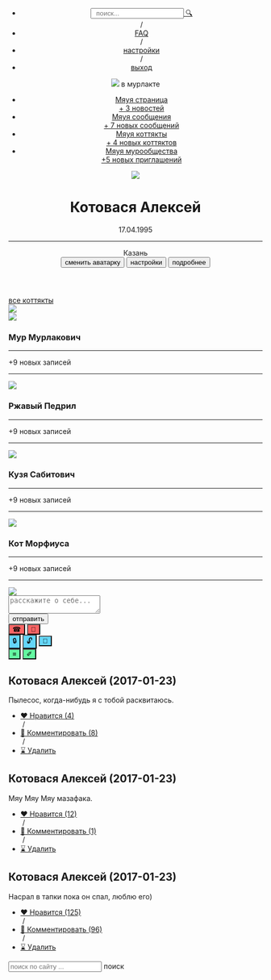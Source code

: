 <html>
<head>
<link rel="stylesheet" href="\style.css" >
</head>
<body>
<!-- =============================================================== -->
<header class="content-header content">
<div class="backgrond-avatar">
<div class="top-panel">
	<ul>
		<li class="list"><input type="text" placeholder="  поиск..."><a href='#'> &#128269; </a></li> / 
		<li class="list"><a href='#'>FAQ</a></li> /
		<li class="list"><a href='#'>настройки</a></li> /
		<li class="list"><a href='#'>выход</a></li>
	</ul>
</div>
<div class="down-panel">
	<div class="header-logotype"><img src="C:\Users\пользователь\Desktop\дизайнер\img\logo.png"><span> в мурлакте</span></div>
	<nav class="header-navigator">
	    <ul>
	    	<li class="list linone"><a href="#">Мяyя страница<div><span>+ 3 новостей</span></div></a></li>
	    	<li class="list"><a href="#">Мяyя сообщения<div><span>+ 7 новых сообщений</span></div></a></li>
	    	<li class="list"><a href="#">Мяyя коттякты<div><span>+ 4 новых коттяктов</span></div></a></li>
			<li class="list"><a href="#">Мяyя мурообщества<div><span>+5 новых приглашений</span></div></a></li>
	    </ul>
	</nav>
</div>
<div class="content-avatar clearfix" onmouseover="msend()" onmouseout="asend()">
	<div class="avatar-img">
		<img src="C:\Users\пользователь\Desktop\дизайнер\img\стикер2.png">
	</div>
	<div class="avatar-info">
		<h1>Котовася Алексей</h1>
		<p>17.04.1995</p>
		<hr>
		<span>Казань</span>
	</div>
	<div class="avatar-btn aff" id="btnn">
		<button class="btn">сменить аватарку</button>
		<button class="btn">настройки</button>
		<button class="btn">подробнее</button>
	</div>
</div>
</div>
</header>



<section class="content content-info">
<!--<div class="info-change">
	<ul>
		<li class="list change">коттякты</li><li class="list">мурообщества</li>
	</ul>
</div>-->
<div class="info-title">
<a href="#"> все коттякты </a>
</div>
<div class="clearfix info-products">
	<article class="arrow-info"><img src="C:\Users\пользователь\Desktop\дизайнер\img\стрелка (лево).png"></article><article class="row-info info-1" style=""><img src="C:\Users\пользователь\Desktop\дизайнер\img\frieds.jpg"><div><h3>Мур Мурлакович</h3><hr><span>+9 новых записей</span><hr></div></article><article class="row-info info-2" style=""><img src="C:\Users\пользователь\Desktop\дизайнер\img\frieds_3.jpg"><div><h3>Ржавый Педрил</h3><hr><span>+9 новых записей</span><hr></div></article><article class="row-info info-3" style=""><img src="C:\Users\пользователь\Desktop\дизайнер\img\frieds_4.jpg"><div><h3>Кузя Сабитович</h3><hr><span>+9 новых записей</span><hr></div></article><article class="row-info info-4" style=""><img src="C:\Users\пользователь\Desktop\дизайнер\img\frieds_2.jpg"><div><h3>Кот Морфиуса</h3><hr><span>+9 новых записей</span><hr></div></article><article class="arrow-info"><img src="C:\Users\пользователь\Desktop\дизайнер\img\стрелка (право).png"></article>
</div>
</section>

<section class="content content-form">
<form class="clearfix">
	<textarea placeholder="расскажите о себе..."></textarea>
	<div>
	<input type="submit" value="отправить" class="btn">
	<div class="btn_border"></div>
	<button class="btn_mini" style="background: #f96464;">&#9742;</button>
	<button class="btn_mini" style="background: #f96464;">&#128190;</button>
	<div class="btn_border"></div>
	<button class="btn_mini" style="background: #64d6f9;">&#128274;</button>
	<button class="btn_mini" style="background: #64d6f9;">&#128275;</button>
	<button class="btn_mini" style="background: #64d6f9;">&#128276;</button>
	<div class="btn_border"></div>
	<button class="btn_mini" style="background: #64f9a1;">&#8801;</button>
	<button class="btn_mini" style="background: #64f9a1;">&#10000;</button>
	</div>
</form>
</section>

<section class="content content-comment">
	<div class="comm comm1">
		<h1>Котовася Алексей (2017-01-23)</h1>
		<p>Пылесос, когда-нибудь я с тобой расквитаюсь.</p>
		<div class="top-panel com-panel">
			<ul>
				<li class="list"><a href='#'> &#10084; Нравится (4)</a></li> &nbsp;/&nbsp;
				<li class="list"><a href='#'> &#128212; Комментировать (8)</a></li> &nbsp;/&nbsp;
				<li class="list"><a href='#'> ⌛ Удалить</a></li>
			</ul>
		</div>
	</div>
	<div class="comm comm3">
		<h1>Котовася Алексей (2017-01-23)</h1>
		<p>Мяу Мяу Мяу мазафака.</p>
		<div class="top-panel com-panel">
			<ul>
				<li class="list"><a href='#'> &#10084; Нравится (12)</a></li> &nbsp;/&nbsp;
				<li class="list"><a href='#'> &#128212; Комментировать (1)</a></li> &nbsp;/&nbsp;
				<li class="list"><a href='#'> ⌛ Удалить</a></li>
			</ul>
		</div>
	</div>
	<div class="comm comm1">
		<h1>Котовася Алексей (2017-01-23)</h1>
		<p>Насрал в тапки пока он спал, люблю его)</p>
		<div class="top-panel com-panel">
			<ul>
				<li class="list"><a href='#'> &#10084; Нравится (125)</a></li> &nbsp;/&nbsp;
				<li class="list"><a href='#'> &#128212; Комментировать (96)</a></li> &nbsp;/&nbsp;
				<li class="list"><a href='#'> ⌛ Удалить</a></li>
			</ul>
		</div>
	</div>
</section>

<footer class="content content-footer">
<div class="container">
	<section id="footer-area" class="footer-area widget-area row-footer">
		<aside id="search-3" class="col-xs-12 col-sm-6 col-md-3  widget widget_search">
			<form role="search" method="get" class="search-form" action="https://ld-wp.template-help.com/woocommerce_58660/">
				<label>
					<input type="search" class="search-form__field" placeholder="поиск по сайту ..." value="" name="s" title="Search for:">
				</label>
				<span>поиск</span>
			</form>
		</aside>
	</section>	
</div>
</footer>

<script>
function msend(){
	document.getElementById("btnn").classList.remove("aff");
}
function asend(){
	document.getElementById("btnn").classList.add("aff");
}
</script>
<!-- =============================================================== -->
</body>
</html>
